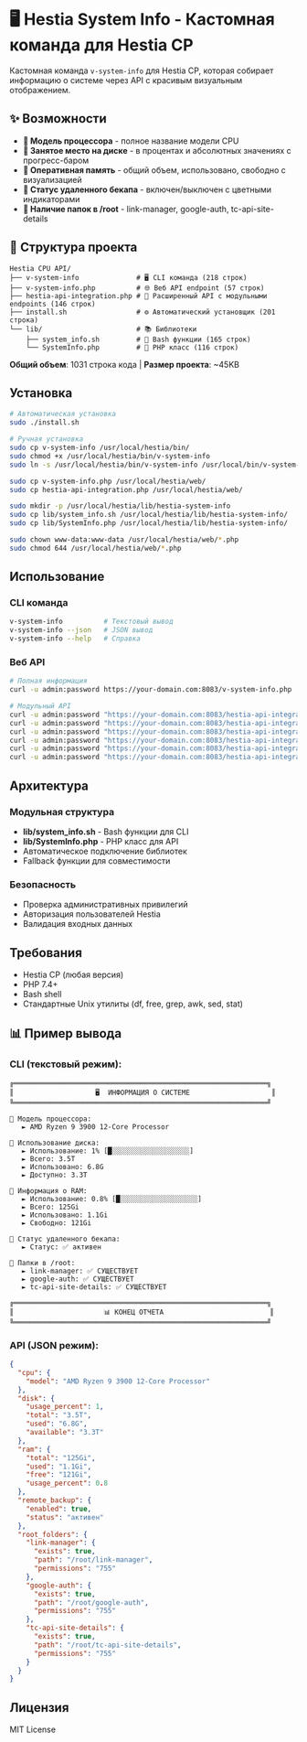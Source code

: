 # 🖥️ Hestia System Info - Кастомная команда для Hestia CP

Кастомная команда `v-system-info` для Hestia CP, которая собирает информацию о системе через API с красивым визуальным отображением.

## ✨ Возможности

- **🔧 Модель процессора** - полное название модели CPU
- **💾 Занятое место на диске** - в процентах и абсолютных значениях с прогресс-баром
- **🧠 Оперативная память** - общий объем, использовано, свободно с визуализацией
- **💾 Статус удаленного бекапа** - включен/выключен с цветными индикаторами
- **📁 Наличие папок в /root** - link-manager, google-auth, tc-api-site-details

## 📁 Структура проекта

```
Hestia CPU API/
├── v-system-info              # 🖥️ CLI команда (218 строк)
├── v-system-info.php          # 🌐 Веб API endpoint (57 строк)
├── hestia-api-integration.php # 🔗 Расширенный API с модульными endpoints (146 строк)
├── install.sh                 # ⚙️ Автоматический установщик (201 строка)
└── lib/                       # 📚 Библиотеки
    ├── system_info.sh         # 🔧 Bash функции (165 строк)
    └── SystemInfo.php         # 🐘 PHP класс (116 строк)
```

**Общий объем**: 1031 строка кода | **Размер проекта**: ~45KB

## Установка

```bash
# Автоматическая установка
sudo ./install.sh

# Ручная установка
sudo cp v-system-info /usr/local/hestia/bin/
sudo chmod +x /usr/local/hestia/bin/v-system-info
sudo ln -s /usr/local/hestia/bin/v-system-info /usr/local/bin/v-system-info

sudo cp v-system-info.php /usr/local/hestia/web/
sudo cp hestia-api-integration.php /usr/local/hestia/web/

sudo mkdir -p /usr/local/hestia/lib/hestia-system-info
sudo cp lib/system_info.sh /usr/local/hestia/lib/hestia-system-info/
sudo cp lib/SystemInfo.php /usr/local/hestia/lib/hestia-system-info/

sudo chown www-data:www-data /usr/local/hestia/web/*.php
sudo chmod 644 /usr/local/hestia/web/*.php
```

## Использование

### CLI команда
```bash
v-system-info          # Текстовый вывод
v-system-info --json   # JSON вывод
v-system-info --help   # Справка
```

### Веб API
```bash
# Полная информация
curl -u admin:password https://your-domain.com:8083/v-system-info.php

# Модульный API
curl -u admin:password "https://your-domain.com:8083/hestia-api-integration.php?action=system-info"
curl -u admin:password "https://your-domain.com:8083/hestia-api-integration.php?action=cpu"
curl -u admin:password "https://your-domain.com:8083/hestia-api-integration.php?action=disk"
curl -u admin:password "https://your-domain.com:8083/hestia-api-integration.php?action=ram"
curl -u admin:password "https://your-domain.com:8083/hestia-api-integration.php?action=backup"
curl -u admin:password "https://your-domain.com:8083/hestia-api-integration.php?action=folders"
```

## Архитектура

### Модульная структура
- **lib/system_info.sh** - Bash функции для CLI
- **lib/SystemInfo.php** - PHP класс для API
- Автоматическое подключение библиотек
- Fallback функции для совместимости

### Безопасность
- Проверка административных привилегий
- Авторизация пользователей Hestia
- Валидация входных данных

## Требования

- Hestia CP (любая версия)
- PHP 7.4+
- Bash shell
- Стандартные Unix утилиты (df, free, grep, awk, sed, stat)

## 📊 Пример вывода

### CLI (текстовый режим):
```
╔══════════════════════════════════════════════════════════════╗
║                    🖥️  ИНФОРМАЦИЯ О СИСТЕМЕ                    ║
╚══════════════════════════════════════════════════════════════╝

🔧 Модель процессора:
   ► AMD Ryzen 9 3900 12-Core Processor

💾 Использование диска:
   ► Использование: 1% [█░░░░░░░░░░░░░░░░░░░]
   ► Всего: 3.5T
   ► Использовано: 6.8G
   ► Доступно: 3.3T

🧠 Информация о RAM:
   ► Использование: 0.8% [█░░░░░░░░░░░░░░░░░░░]
   ► Всего: 125Gi
   ► Использовано: 1.1Gi
   ► Свободно: 121Gi

💾 Статус удаленного бекапа:
   ► Статус: ✅ активен

📁 Папки в /root:
   ► link-manager: ✅ СУЩЕСТВУЕТ
   ► google-auth: ✅ СУЩЕСТВУЕТ
   ► tc-api-site-details: ✅ СУЩЕСТВУЕТ

╔══════════════════════════════════════════════════════════════╗
║                      📊 КОНЕЦ ОТЧЕТА                          ║
╚══════════════════════════════════════════════════════════════╝
```

### API (JSON режим):
```json
{
  "cpu": {
    "model": "AMD Ryzen 9 3900 12-Core Processor"
  },
  "disk": {
    "usage_percent": 1,
    "total": "3.5T",
    "used": "6.8G",
    "available": "3.3T"
  },
  "ram": {
    "total": "125Gi",
    "used": "1.1Gi",
    "free": "121Gi",
    "usage_percent": 0.8
  },
  "remote_backup": {
    "enabled": true,
    "status": "активен"
  },
  "root_folders": {
    "link-manager": {
      "exists": true,
      "path": "/root/link-manager",
      "permissions": "755"
    },
    "google-auth": {
      "exists": true,
      "path": "/root/google-auth",
      "permissions": "755"
    },
    "tc-api-site-details": {
      "exists": true,
      "path": "/root/tc-api-site-details",
      "permissions": "755"
    }
  }
}
```

## Лицензия

MIT License
